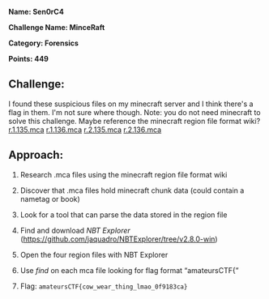 **Name: Sen0rC4**

**Challenge Name: MinceRaft**

**Category: Forensics**

**Points: 449**



## Challenge:

I found these suspicious files on my minecraft server and I think there's a flag in them. I'm not sure where though.
Note: you do not need minecraft to solve this challenge. Maybe reference the minecraft region file format wiki?
[r.1.135.mca](files/r.1.135.mca) [r.1.136.mca](files/r.1.136.mca) [r.2.135.mca](files/r.2.135.mca) [r.2.136.mca](files/r.2.136.mca)


## Approach:

1. Research .mca files using the minecraft region file format wiki

2. Discover that .mca files hold minecraft chunk data (could contain a nametag or book)
   
3. Look for a tool that can parse the data stored in the region file

4. Find and download *NBT Explorer* (https://github.com/jaquadro/NBTExplorer/tree/v2.8.0-win)

5. Open the four region files with NBT Explorer

6. Use *find* on each mca file looking for flag format “amateursCTF{”
   
7. Flag: `amateursCTF{cow_wear_thing_lmao_0f9183ca}`

   










